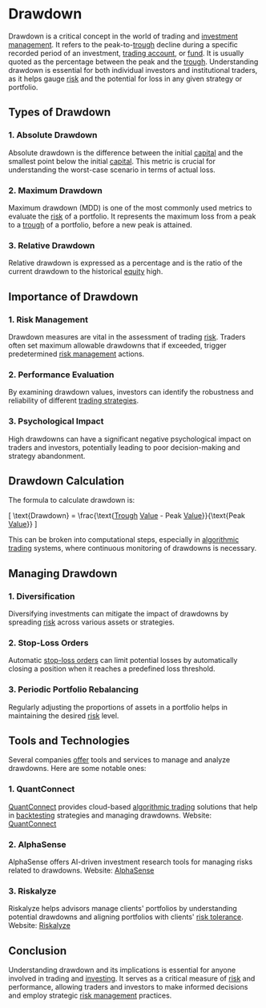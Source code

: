 # Drawdown

Drawdown is a critical concept in the world of trading and [investment management](../i/investment_management.md). It refers to the peak-to-[trough](../t/trough.md) decline during a specific recorded period of an investment, [trading account](../t/trading_account.md), or [fund](../f/fund.md). It is usually quoted as the percentage between the peak and the [trough](../t/trough.md). Understanding drawdown is essential for both individual investors and institutional traders, as it helps gauge [risk](../r/risk.md) and the potential for loss in any given strategy or portfolio.

## Types of Drawdown

### 1. **Absolute Drawdown**
Absolute drawdown is the difference between the initial [capital](../c/capital.md) and the smallest point below the initial [capital](../c/capital.md). This metric is crucial for understanding the worst-case scenario in terms of actual loss.

### 2. **Maximum Drawdown**
Maximum drawdown (MDD) is one of the most commonly used metrics to evaluate the [risk](../r/risk.md) of a portfolio. It represents the maximum loss from a peak to a [trough](../t/trough.md) of a portfolio, before a new peak is attained. 

### 3. **Relative Drawdown**
Relative drawdown is expressed as a percentage and is the ratio of the current drawdown to the historical [equity](../e/equity.md) high.

## Importance of Drawdown

### **1. Risk Management**
Drawdown measures are vital in the assessment of trading [risk](../r/risk.md). Traders often set maximum allowable drawdowns that if exceeded, trigger predetermined [risk management](../r/risk_management.md) actions.

### **2. Performance Evaluation**
By examining drawdown values, investors can identify the robustness and reliability of different [trading strategies](../t/trading_strategies.md).

### **3. Psychological Impact**
High drawdowns can have a significant negative psychological impact on traders and investors, potentially leading to poor decision-making and strategy abandonment.

## Drawdown Calculation

The formula to calculate drawdown is:

\[ \text{Drawdown} = \frac{\text{[Trough](../t/trough.md) [Value](../v/value.md) - Peak [Value](../v/value.md)}}{\text{Peak [Value](../v/value.md)}} \]

This can be broken into computational steps, especially in [algorithmic trading](../a/accountability.md) systems, where continuous monitoring of drawdowns is necessary.

## Managing Drawdown

### **1. Diversification**
Diversifying investments can mitigate the impact of drawdowns by spreading [risk](../r/risk.md) across various assets or strategies.

### **2. Stop-Loss Orders**
Automatic [stop-loss orders](../s/stop-loss_orders.md) can limit potential losses by automatically closing a position when it reaches a predefined loss threshold.

### **3. Periodic Portfolio Rebalancing**
Regularly adjusting the proportions of assets in a portfolio helps in maintaining the desired [risk](../r/risk.md) level.

## Tools and Technologies

Several companies [offer](../o/offer.md) tools and services to manage and analyze drawdowns. Here are some notable ones:

### **1. QuantConnect**
[QuantConnect](../q/quantconnect.md) provides cloud-based [algorithmic trading](../a/accountability.md) solutions that help in [backtesting](../b/backtesting.md) strategies and managing drawdowns. 
Website: [QuantConnect](https://www.quantconnect.com/)

### **2. AlphaSense**
AlphaSense offers AI-driven investment research tools for managing risks related to drawdowns.
Website: [AlphaSense](https://www.alpha-sense.com/)

### **3. Riskalyze**
Riskalyze helps advisors manage clients' portfolios by understanding potential drawdowns and aligning portfolios with clients' [risk tolerance](../r/risk_tolerance.md).
Website: [Riskalyze](https://www.riskalyze.com/)

## Conclusion

Understanding drawdown and its implications is essential for anyone involved in trading and [investing](../i/investing.md). It serves as a critical measure of [risk](../r/risk.md) and performance, allowing traders and investors to make informed decisions and employ strategic [risk management](../r/risk_management.md) practices.